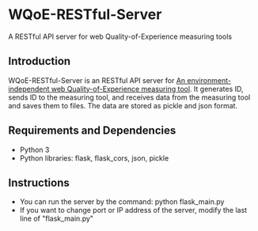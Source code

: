 # WQoE-RESTful-Server
A RESTful API server for web Quality-of-Experience measuring tools

## Introduction
WQoE-RESTful-Server is an RESTful API server for [An environment-independent web Quality-of-Experience measuring tool](https://github.com/ku-asteam/WQoE-Extension). It generates ID, sends ID to the measuring tool, and receives data from the measuring tool and saves them to files. The data are stored as pickle and json format.

## Requirements and Dependencies
* Python 3
* Python libraries: flask, flask_cors, json, pickle

## Instructions
* You can run the server by the command: python flask_main.py
* If you want to change port or IP address of the server, modify the last line of "flask_main.py"
